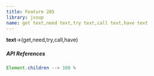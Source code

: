 ```yaml
---
title: Feature 285
library: jsoup
name: get text,need text,try text,call text,have text
---
```


**text**->(get,need,try,call,have)

##### API References

```java
Element.children --> 100 %
```
